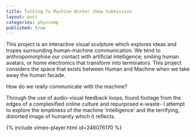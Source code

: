 ```yaml
---
title: Talking To Machine Winter Show Submission
layout: post
categories: physcomp
published: true
---
```


This project is an interactive visual sculpture which explores ideas and tropes surrounding human-machine communication. We tend to anthropomorphise our contact with artificial intelligence; smiling human avatars, or home electronics that transform into terminators. This project considers the space that exists between Human and Machine when we take away the human facade.

How do we really communicate with the machine?

Through the use of audio-visual feedback loops, found footage from the edges of a complexified online culture and repurposed e-waste- I attempt to explore the emptiness of the machine ‘intelligence’ and the terrifying, distorted image of humanity which it reflects.

{% include vimeo-player.html id=246076170 %}
